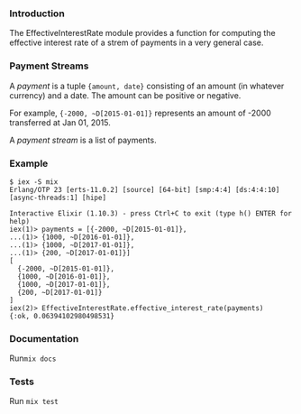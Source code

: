 ### Introduction

The EffectiveInterestRate module provides a function for computing the
effective interest rate of a strem of payments in a very general case.

### Payment Streams

A *payment* is a tuple `{amount, date}` consisting of an amount (in
whatever currency) and a date. The amount can be positive or negative.

For example, `{-2000, ~D[2015-01-01]}` represents an amount of -2000
transferred at Jan 01, 2015.

A *payment stream* is a list of payments.

### Example

```
$ iex -S mix
Erlang/OTP 23 [erts-11.0.2] [source] [64-bit] [smp:4:4] [ds:4:4:10] [async-threads:1] [hipe]

Interactive Elixir (1.10.3) - press Ctrl+C to exit (type h() ENTER for help)
iex(1)> payments = [{-2000, ~D[2015-01-01]},
...(1)> {1000, ~D[2016-01-01]},
...(1)> {1000, ~D[2017-01-01]},
...(1)> {200, ~D[2017-01-01]}]
[
  {-2000, ~D[2015-01-01]},
  {1000, ~D[2016-01-01]},
  {1000, ~D[2017-01-01]},
  {200, ~D[2017-01-01]}
]
iex(2)> EffectiveInterestRate.effective_interest_rate(payments)
{:ok, 0.06394102980498531}
```

### Documentation

Run`mix docs`

### Tests

Run `mix test`
